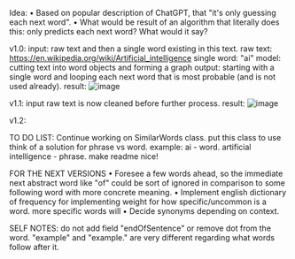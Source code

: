 Idea:
  • Based on popular description of ChatGPT, that "it's only guessing each next word". 
  • What would be result of an algorithm that literally does this: only predicts each next word? What would it say?

v1.0:
  input: raw text and then a single word existing in this text.
raw text: https://en.wikipedia.org/wiki/Artificial_intelligence
single word: "ai"
model: cutting text into word objects and forming a graph
  output: starting with a single word and looping each next word that is most probable (and is not used already).
  result:
    ![image](https://github.com/wishpath/Speech/assets/117854313/c463ac6b-d688-4498-ad00-224ffcc15a85)

v1.1:
  input raw text is now cleaned before further process.
  result:
    ![image](https://github.com/wishpath/Speech/assets/117854313/b771a783-e329-4be3-8e5b-05d3aa2ca3aa)

v1.2:
  
TO DO LIST:
  Continue working on SimilarWords class. put this class to use
  think of a solution for phrase vs word. example: ai - word. artificial intelligence - phrase.
  make readme nice!

FOR THE NEXT VERSIONS
  • Foresee a few words ahead, so the immediate next abstract word like "of" could be sort of ignored in comparison to some following word with more concrete meaning.
  • Implement english dictionary of frequency for implementing weight for how specific/uncommon is a word. more specific words will
  • Decide synonyms depending on context.

SELF NOTES:
  do not add field "endOfSentence" or remove dot from the word. "example" and "example." are very different regarding what words follow after it.
